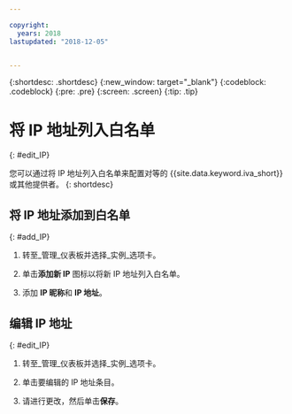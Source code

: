 ```yaml
---

copyright:
  years: 2018
lastupdated: "2018-12-05"


---
```


{:shortdesc: .shortdesc}
{:new_window: target="_blank"}
{:codeblock: .codeblock}
{:pre: .pre}
{:screen: .screen}
{:tip: .tip}

# 将 IP 地址列入白名单
{: #edit_IP}

您可以通过将 IP 地址列入白名单来配置对等的 {{site.data.keyword.iva_short}} 或其他提供者。
{: shortdesc}

## 将 IP 地址添加到白名单
{: #add_IP}

1. 转至_管理_仪表板并选择_实例_选项卡。

1. 单击**添加新 IP** 图标以将新 IP 地址列入白名单。

1. 添加 **IP 昵称**和 **IP 地址**。

## 编辑 IP 地址
{: #edit_IP}

1. 转至_管理_仪表板并选择_实例_选项卡。

1. 单击要编辑的 IP 地址条目。

1. 请进行更改，然后单击**保存**。
